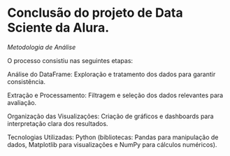 # Conclusão do projeto de Data Sciente da Alura.

*Metodologia de Análise*

O processo consistiu nas seguintes etapas:

Análise do DataFrame:
Exploração e tratamento dos dados para garantir consistência.

Extração e Processamento:
Filtragem e seleção dos dados relevantes para avaliação.

Organização das Visualizações:
Criação de gráficos e dashboards para interpretação clara dos resultados.

Tecnologias Utilizadas:
Python (bibliotecas: Pandas para manipulação de dados, Matplotlib para visualizações e NumPy para cálculos numéricos).
